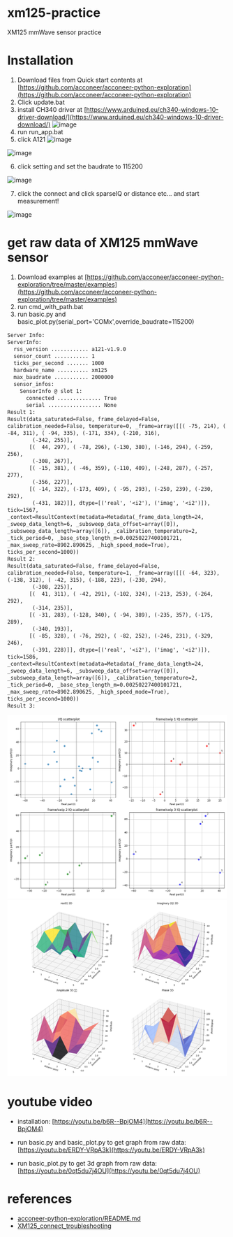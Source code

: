 # xm125-practice
XM125 mmWave sensor practice

# Installation
1. Download files from Quick start contents at [https://github.com/acconeer/acconeer-python-exploration](https://github.com/acconeer/acconeer-python-exploration)
2. Click update.bat
3. install CH340 driver at [https://www.arduined.eu/ch340-windows-10-driver-download/](https://www.arduined.eu/ch340-windows-10-driver-download/)
![image](https://github.com/user-attachments/assets/846afd27-e544-4d5f-b1c6-1ca799ba8434)
4. run run_app.bat
5. click A121
   ![image](https://github.com/user-attachments/assets/afdc622e-a9b1-418c-ac40-82a25132dd49)

![image](https://github.com/user-attachments/assets/266e5e9f-b891-4fca-8fc0-47e7e3be0201)

6. click setting and set the baudrate to 115200
   
![image](https://github.com/user-attachments/assets/69caabe3-5fb7-45b3-a513-bab92bfb697d)

7. click the connect and click sparseIQ or distance etc... and start measurement!
    
![image](https://github.com/user-attachments/assets/9476614c-0541-4f44-adb4-e7dd81593155)

# get raw data of XM125 mmWave sensor
1. Download examples at [https://github.com/acconeer/acconeer-python-exploration/tree/master/examples](https://github.com/acconeer/acconeer-python-exploration/tree/master/examples)
2. run cmd_with_path.bat
3. run basic.py and basic_plot.py(serial_port='COMx',override_baudrate=115200)
```
Server Info:
ServerInfo:
  rss_version ............ a121-v1.9.0
  sensor_count ........... 1
  ticks_per_second ....... 1000
  hardware_name .......... xm125
  max_baudrate ........... 2000000
  sensor_infos:
    SensorInfo @ slot 1:
      connected .............. True
      serial ................. None
Result 1:
Result(data_saturated=False, frame_delayed=False, calibration_needed=False, temperature=0, _frame=array([[( -75, 214), ( -84, 311), ( -94, 335), (-171, 334), (-210, 316),
        (-342, 255)],
       [(  44, 297), ( -78, 296), (-130, 380), (-146, 294), (-259, 256),
        (-308, 267)],
       [( -15, 381), ( -46, 359), (-110, 409), (-248, 287), (-257, 277),
        (-356, 227)],
       [( -14, 322), (-173, 409), ( -95, 293), (-250, 239), (-230, 292),
        (-431, 182)]], dtype=[('real', '<i2'), ('imag', '<i2')]), tick=1567, _context=ResultContext(metadata=Metadata(_frame_data_length=24, _sweep_data_length=6, _subsweep_data_offset=array([0]), _subsweep_data_length=array([6]), _calibration_temperature=2, _tick_period=0, _base_step_length_m=0.00250227400101721, _max_sweep_rate=8902.890625, _high_speed_mode=True), ticks_per_second=1000))
Result 2:
Result(data_saturated=False, frame_delayed=False, calibration_needed=False, temperature=1, _frame=array([[( -64, 323), (-138, 312), ( -42, 315), (-188, 223), (-230, 294),
        (-308, 225)],
       [(  41, 311), ( -42, 291), (-102, 324), (-213, 253), (-264, 292),
        (-314, 235)],
       [( -31, 283), (-128, 340), ( -94, 389), (-235, 357), (-175, 289),
        (-340, 193)],
       [( -85, 328), ( -76, 292), ( -82, 252), (-246, 231), (-329, 246),
        (-391, 228)]], dtype=[('real', '<i2'), ('imag', '<i2')]), tick=1586, _context=ResultContext(metadata=Metadata(_frame_data_length=24, _sweep_data_length=6, _subsweep_data_offset=array([0]), _subsweep_data_length=array([6]), _calibration_temperature=2, _tick_period=0, _base_step_length_m=0.00250227400101721, _max_sweep_rate=8902.890625, _high_speed_mode=True), ticks_per_second=1000))
Result 3:
```
![image](https://github.com/minchoCoin/xm125-practice/blob/main/iq_scatter.png)
![image](https://github.com/minchoCoin/xm125-practice/blob/main/iq_3d.png)

# youtube video
- installation:
  [https://youtu.be/b6R--BpjOM4](https://youtu.be/b6R--BpjOM4)

- run basic.py and basic_plot.py to get graph from raw data:
  [https://youtu.be/ERDY-VRpA3k](https://youtu.be/ERDY-VRpA3k)

- run basic_plot.py to get 3d graph from raw data:
  [https://youtu.be/0qt5du7j4OU](https://youtu.be/0qt5du7j4OU)
  
# references
- [acconeer-python-exploration/README.md](https://github.com/acconeer/acconeer-python-exploration/blob/master/README.md)
- [XM125_connect_troubleshooting](https://docs.sparkfun.com/SparkFun_Qwiic_Pulsed_Radar_Sensor_XM125/troubleshooting/#issue-1-connecting-to-the-acconeer-exploration-tool)
